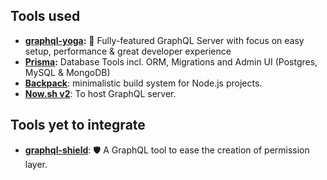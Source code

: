 

## Tools used

- **[graphql-yoga](https://github.com/prisma/graphql-yoga):** 🧘 Fully-featured GraphQL Server with focus on easy setup, performance & great developer experience 
- **[Prisma](https://www.prisma.io/):** Database Tools incl. ORM, Migrations and Admin UI (Postgres, MySQL & MongoDB)
- **[Backpack](https://github.com/jaredpalmer/backpack)**: minimalistic build system for Node.js projects. 
- **[Now.sh v2](https://zeit.co/now)**: To host GraphQL server.


## Tools yet to integrate
- **[graphql-shield](https://github.com/maticzav/graphql-shield)**: 🛡 A GraphQL tool to ease the creation of permission layer.






